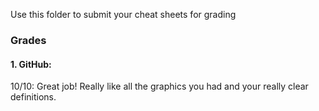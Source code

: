 Use this folder to submit your cheat sheets for grading

### Grades
#### 1. GitHub: 
10/10: Great job! Really like all the graphics you had and your really clear definitions. 